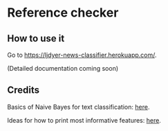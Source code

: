 # Reference checker

## How to use it

Go to https://ljdyer-news-classifier.herokuapp.com/.

(Detailed documentation coming soon)

<!-- <a href="https://www.youtube.com/watch?v=xjoTKWqrL28"><img src="site/img/youtube-screenshot.png"></img></a> -->

## Credits

Basics of Naive Bayes for text classification: [here](https://medium.com/@eiki1212/natural-language-processing-naive-bayes-classification-in-python-e934365cf40c).

Ideas for how to print most informative features: [here](https://stackoverflow.com/questions/11116697/how-to-get-most-informative-features-for-scikit-learn-classifiers).